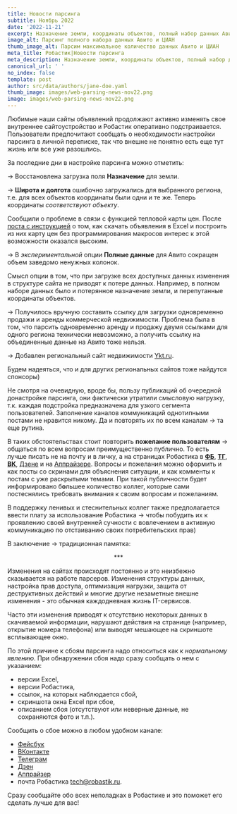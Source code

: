 ```yaml
---
title: Новости парсинга
subtitle: Ноябрь 2022
date: '2022-11-21'
excerpt: Назначение земли, координаты объектов, полный набор данных Авито и Ykt.ru.
image_alt: Парсинг полного набора данных Авито и ЦИАН
thumb_image_alt: Парсим максимальное количество данных Авито и ЦИАН
meta_title: Робастик|Новости парсинга
meta_description: Назначение земли, координаты объектов, полный набор данных Авито и Ykt.ru
canonical_url: ' '
no_index: false
template: post
author: src/data/authors/jane-doe.yaml
thumb_image: images/web-parsing-news-nov22.png
image: images/web-parsing-news-nov22.png
---
```

Любимые наши сайты объявлений продолжают активно изменять свое внутреннее сайтоустройство и Робастик оперативно подстраивается. Пользователи предпочитают сообщать о необходимости настройки парсинга в личной переписке, так что внешне не понятно есть еще тут жизнь или все уже разошлись. 

За последние дни в настройке парсинга можно отметить:

→ Восстановлена загрузка поля **Назначение** для земли.

→ **Широта и долгота** ошибочно загружались для выбранного региона, т.е. для всех объектов координаты были одни и те же. Теперь координаты *соответствуют объекту*.

Сообщили о проблеме в связи с функцией тепловой карты цен. После [поста с инструкцией](https://robastik.ru/blog/manual-1-simple-map-and-data-clearing/) о том, как скачать объявления в Excel и построить из них карту цен без программирования макросов интерес к этой возможности оказался высоким.

→ В *экспериментальной* опции **Полные данные** для Авито сокращен объем заведомо ненужных колонок.

Смысл опции в том, что при загрузке всех доступных данных изменения в структуре сайта не приводят к потере данных. Например, в полном наборе данных было и потерянное назначение земли, и перепутанные координаты объектов.

→ Получилось вручную составить ссылку для загрузки одновременно продажи и аренды коммерческой недвижимости. Проблема была в том, что парсить одновременно аренду и продажу двумя ссылками для одного региона технически невозможно, а получить ссылку на объединенные данные на Авито тоже нельзя.

→ Добавлен региональный сайт недвижимости [Ykt.ru](https://doska.ykt.ru/nedvizhimost).

Будем надеяться, что и для других региональных сайтов тоже найдутся спонсоры)

Не смотря на очевидную, вроде бы, пользу публикаций об очередной донастройке парсинга, они фактически утратили смысловую нагрузку, т.к. каждая подстройка предназначена для узкого сегмента пользователей. Заполнение каналов коммуникаций однотипными постами не нравится никому. Да и повторять их по всем каналам  → та еще рутина.

В таких обстоятельствах стоит повторить **пожелание пользователям** → общаться по всем вопросам преимущественно публично. То есть лучше писать не на почту и в личку, а на страницах Робастика в [**ФБ**](https://www.facebook.com/groups/excelword/), [**ТГ**]((https://t.me/RobastikRu)), [**ВК**]((https://vk.com/exceltoword)), [Дзене](https://zen.yandex.ru/robastik) и на [Аппрайзере](http://appraiser.ru/default.aspx?SectionId=32&g=posts&t=14905). Вопросы и пожелания можно оформить и как посты со скринами для объяснения ситуации, и как комменты к постам с уже раскрытыми темами. При такой публичности будет информировано б**о**льшее количество коллег, которые сами постеснялись требовать внимания к своим вопросам и пожеланиям.

В поддержку ленивых и стеснительных коллег также предполагается ввести плату за использование Робастика → чтобы побудить их к проявлению своей внутренней сучности с вовлечением в активную коммуникацию по отстаиванию своих потребительских прав)

В заключение → традиционная памятка:

<p align="center">***</p>

Изменения на сайтах происходят постоянно и это неизбежно сказывается на работе парсеров. Изменения структуры данных, настройка прав доступа, оптимизация нагрузки, защита от деструктивных действий и многие другие незаметные внешне изменения - это обычная каждодневная жизнь IT-сервисов.

Часто эти изменения приводят к отсутствию некоторых данных в скачиваемой информации, нарушают действия на странице (например, открытие номера телефона) или выводят мешающее на скриншоте всплывающее окно.

По этой причине к сбоям парсинга надо относиться как к *нормальному явлению*. При обнаружении сбоя надо сразу сообщать о нем с указанием:
- версии Excel,
- версии Робастика,
- ссылок, на которых наблюдается сбой,
- скриншота окна Excel при сбое,
- описанием сбоя (отсутствуют или неверные данные, не сохраняются фото и т.п.).

Сообщить о сбое можно в любом удобном канале:
- [Фейсбук](https://www.facebook.com/groups/excelword/)
- [ВКонтакте](https://vk.com/exceltoword)
- [Телеграм](https://t.me/RobastikRu)
- [Дзен](https://zen.yandex.ru/robastik)
- [Аппрайзер](http://appraiser.ru/default.aspx?SectionId=32&g=posts&t=14905)
- почта Робастика tech@robastik.ru.

Сразу сообщайте обо всех неполадках в Робастике и это поможет его сделать лучше для вас!
